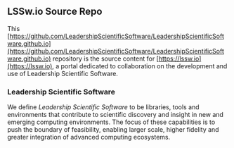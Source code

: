 ## LSSw.io Source Repo

This [https://github.com/LeadershipScientificSoftware/LeadershipScientificSoftware.github.io](https://github.com/LeadershipScientificSoftware/LeadershipScientificSoftware.github.io) repository is the source content for [https://lssw.io](https://lssw.io), a portal dedicated to collaboration on the development and use of Leadership Scientific Software.

### Leadership Scientific Software

We define *Leadership Scientific Software* to be libraries, tools and environments that contribute to scientific discovery and insight in new and emerging computing environments.  The focus of these capabilities is to push the boundary of feasibility, enabling larger scale, higher fidelity and greater integration of advanced computing ecosystems.
